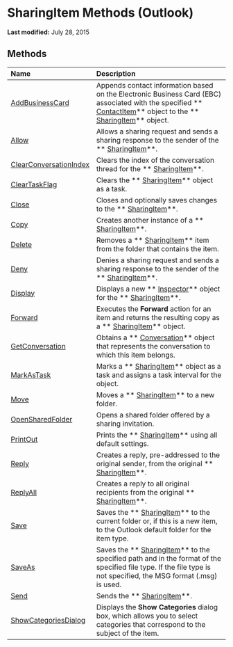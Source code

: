 
# SharingItem Methods (Outlook)

 **Last modified:** July 28, 2015


## Methods



|**Name**|**Description**|
|:-----|:-----|
| [AddBusinessCard](fa3fa071-b43c-c2d1-7d7c-dc52ab9a1681.md)|Appends contact information based on the Electronic Business Card (EBC) associated with the specified  ** [ContactItem](8e32093c-a678-f1fd-3f35-c2d8994d166f.md)** object to the ** [SharingItem](63dd3451-44f3-7cc4-c6e2-7dad5835a7d2.md)** object.|
| [Allow](8f47e300-86d0-b90c-a41d-05bddec743f4.md)|Allows a sharing request and sends a sharing response to the sender of the  ** [SharingItem](63dd3451-44f3-7cc4-c6e2-7dad5835a7d2.md)**.|
| [ClearConversationIndex](8faf7fb6-21cb-b545-869b-3ddb7a516442.md)|Clears the index of the conversation thread for the  ** [SharingItem](63dd3451-44f3-7cc4-c6e2-7dad5835a7d2.md)**.|
| [ClearTaskFlag](304475bf-1d69-a383-7031-64d47a2b87c8.md)|Clears the  ** [SharingItem](63dd3451-44f3-7cc4-c6e2-7dad5835a7d2.md)** object as a task.|
| [Close](be453441-fd51-0dc8-5de0-dc636946be05.md)|Closes and optionally saves changes to the  ** [SharingItem](63dd3451-44f3-7cc4-c6e2-7dad5835a7d2.md)**.|
| [Copy](36e91b53-2c10-63d7-59d7-98ccbbd3a190.md)|Creates another instance of a  ** [SharingItem](63dd3451-44f3-7cc4-c6e2-7dad5835a7d2.md)**.|
| [Delete](9848fe0e-b32f-8796-f37d-7b7795309e1a.md)|Removes a  ** [SharingItem](63dd3451-44f3-7cc4-c6e2-7dad5835a7d2.md)** item from the folder that contains the item.|
| [Deny](f2a5af98-280d-48f1-f6c3-3d17a2654774.md)|Denies a sharing request and sends a sharing response to the sender of the  ** [SharingItem](63dd3451-44f3-7cc4-c6e2-7dad5835a7d2.md)**.|
| [Display](f243424e-06d7-8953-a19d-13f4f44dcabe.md)|Displays a new  ** [Inspector](d7384756-669c-0549-1032-c3b864187994.md)** object for the ** [SharingItem](63dd3451-44f3-7cc4-c6e2-7dad5835a7d2.md)**.|
| [Forward](ea6e67f2-dbfd-9500-630c-24e2533db432.md)|Executes the  **Forward** action for an item and returns the resulting copy as a ** [SharingItem](63dd3451-44f3-7cc4-c6e2-7dad5835a7d2.md)** object.|
| [GetConversation](20e0b147-b963-3be3-55a2-7075675bb727.md)|Obtains a  ** [Conversation](2705d38a-ebc0-e5a7-208b-ffe1f5446b1b.md)** object that represents the conversation to which this item belongs.|
| [MarkAsTask](deab1b6c-2d22-678c-1a13-2b171d27a971.md)|Marks a  ** [SharingItem](63dd3451-44f3-7cc4-c6e2-7dad5835a7d2.md)** object as a task and assigns a task interval for the object.|
| [Move](a589900b-bbcc-c39b-d804-842246046bb8.md)|Moves a  ** [SharingItem](63dd3451-44f3-7cc4-c6e2-7dad5835a7d2.md)** to a new folder.|
| [OpenSharedFolder](6d365693-8d59-a7a0-d6cb-fe959735d708.md)|Opens a shared folder offered by a sharing invitation.|
| [PrintOut](203e03f0-ab73-ce2b-0b0e-d696435595e0.md)|Prints the  ** [SharingItem](63dd3451-44f3-7cc4-c6e2-7dad5835a7d2.md)** using all default settings.|
| [Reply](c40fffed-8f56-c500-8dd8-7ae889f91712.md)|Creates a reply, pre-addressed to the original sender, from the original  ** [SharingItem](63dd3451-44f3-7cc4-c6e2-7dad5835a7d2.md)**.|
| [ReplyAll](4b187ecf-c2a6-0f4a-77df-dcf86a31f3a4.md)|Creates a reply to all original recipients from the original  ** [SharingItem](63dd3451-44f3-7cc4-c6e2-7dad5835a7d2.md)**.|
| [Save](ff6b7104-30be-dcac-b2c9-0848a91559fb.md)|Saves the  ** [SharingItem](63dd3451-44f3-7cc4-c6e2-7dad5835a7d2.md)** to the current folder or, if this is a new item, to the Outlook default folder for the item type.|
| [SaveAs](b18fae0e-b8be-9846-2f97-15b25f5f053b.md)|Saves the  ** [SharingItem](63dd3451-44f3-7cc4-c6e2-7dad5835a7d2.md)** to the specified path and in the format of the specified file type. If the file type is not specified, the MSG format (.msg) is used.|
| [Send](54f92175-0e99-f96a-56de-5fc66d97d80f.md)|Sends the  ** [SharingItem](63dd3451-44f3-7cc4-c6e2-7dad5835a7d2.md)**.|
| [ShowCategoriesDialog](9cfc51f4-a55c-0f17-0d49-63ac48880fce.md)|Displays the  **Show Categories** dialog box, which allows you to select categories that correspond to the subject of the item.|

